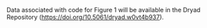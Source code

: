 Data associated with code for Figure 1 will be available in the Dryad Repository (https://doi.org/10.5061/dryad.w0vt4b937). 
